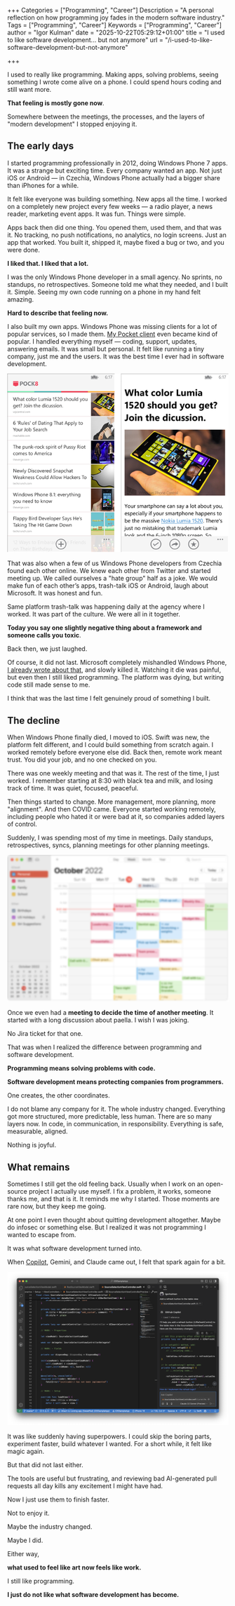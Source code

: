 +++
Categories = ["Programming", "Career"]
Description = "A personal reflection on how programming joy fades in the modern software industry."
Tags = ["Programming", "Career"]
Keywords = ["Programming", "Career"]
author = "Igor Kulman"
date = "2025-10-22T05:29:12+01:00"
title = "I used to like software development... but not anymore"
url = "/i-used-to-like-software-development-but-not-anymore"

+++

I used to really like programming. Making apps, solving problems, seeing something I wrote come alive on a phone. I could spend hours coding and still want more.

**That feeling is mostly gone now**.

Somewhere between the meetings, the processes, and the layers of "modern development" I stopped enjoying it.

## The early days

I started programming professionally in 2012, doing Windows Phone 7 apps. It was a strange but exciting time. Every company wanted an app. Not just iOS or Android — in Czechia, Windows Phone actually had a bigger share than iPhones for a while.

It felt like everyone was building something. New apps all the time. I worked on a completely new project every few weeks — a radio player, a news reader, marketing event apps. It was fun. Things were simple.

Apps back then did one thing. You opened them, used them, and that was it. No tracking, no push notifications, no analytics, no login screens. Just an app that worked. You built it, shipped it, maybe fixed a bug or two, and you were done.

**I liked that. I liked that a lot.**

I was the only Windows Phone developer in a small agency. No sprints, no standups, no retrospectives. Someone told me what they needed, and I built it. Simple. Seeing my own code running on a phone in my hand felt amazing.

**Hard to describe that feeling now.**

I also built my own apps. Windows Phone was missing clients for a lot of popular services, so I made them. [My Pocket client](/pock8-beautiful-pocket-client-for-windows-phone) even became kind of popular. I handled everything myself — coding, support, updates, answering emails. It was small but personal. It felt like running a tiny company, just me and the users. It was the best time I ever had in software development.

![My Pocket client for Windows Phone](pocket.png)

That was also when a few of us Windows Phone developers from Czechia found each other online. We knew each other from Twitter and started meeting up. We called ourselves a "hate group" half as a joke. We would make fun of each other’s apps, trash-talk iOS or Android, laugh about Microsoft. It was honest and fun.

Same platform trash-talk was happening daily at the agency where I worked. It was part of the culture. We were all in it together.

**Today you say one slightly negative thing about a framework and someone calls you toxic**.

Back then, we just laughed.

Of course, it did not last. Microsoft completely mishandled Windows Phone, [I already wrote about that](/dealing-with-microsoft-in-wp-times), and slowly killed it. Watching it die was painful, but even then I still liked programming. The platform was dying, but writing code still made sense to me.

I think that was the last time I felt genuinely proud of something I built.

## The decline

When Windows Phone finally died, I moved to iOS. Swift was new, the platform felt different, and I could build something from scratch again. I worked remotely before everyone else did. Back then, remote work meant trust. You did your job, and no one checked on you.

There was one weekly meeting and that was it. The rest of the time, I just worked. I remember starting at 8:30 with black tea and milk, and losing track of time. It was quiet, focused, peaceful.

Then things started to change. More management, more planning, more "alignment". And then COVID came. Everyone started working remotely, including people who hated it or were bad at it, so companies added layers of control.

Suddenly, I was spending most of my time in meetings. Daily standups, retrospectives, syncs, planning meetings for other planning meetings.

![My calendar full of meetings](calendar.png)

Once we even had a **meeting to decide the time of another meeting**. It started with a long discussion about paella. I wish I was joking.

No Jira ticket for that one.

That was when I realized the difference between programming and software development.

**Programming means solving problems with code.**

**Software development means protecting companies from programmers.**

One creates, the other coordinates.

I do not blame any company for it. The whole industry changed. Everything got more structured, more predictable, less human. There are so many layers now. In code, in communication, in responsibility. Everything is safe, measurable, aligned.

Nothing is joyful.

## What remains

Sometimes I still get the old feeling back. Usually when I work on an open-source project I actually use myself. I fix a problem, it works, someone thanks me, and that is it. It reminds me why I started. Those moments are rare now, but they keep me going.

At one point I even thought about quitting development altogether. Maybe do infosec or something else. But I realized it was not programming I wanted to escape from.

It was what software development turned into.

When [Copilot](/vscode-ios-setup), Gemini, and Claude came out, I felt that spark again for a bit.

![Experimenting with Copilot in VS Code](copilot.png)

It was like suddenly having superpowers. I could skip the boring parts, experiment faster, build whatever I wanted. For a short while, it felt like magic again.

But that did not last either.

The tools are useful but frustrating, and reviewing bad AI-generated pull requests all day kills any excitement I might have had.

Now I just use them to finish faster.

Not to enjoy it.

Maybe the industry changed.

Maybe I did.

Either way,

**what used to feel like art now feels like work.**

I still like programming.

**I just do not like what software development has become.**
